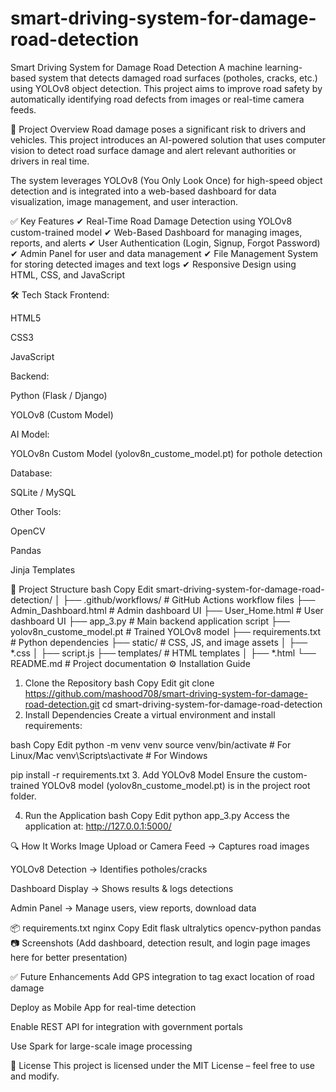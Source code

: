 # smart-driving-system-for-damage-road-detection
Smart Driving System for Damage Road Detection
A machine learning-based system that detects damaged road surfaces (potholes, cracks, etc.) using YOLOv8 object detection. This project aims to improve road safety by automatically identifying road defects from images or real-time camera feeds.

📌 Project Overview
Road damage poses a significant risk to drivers and vehicles. This project introduces an AI-powered solution that uses computer vision to detect road surface damage and alert relevant authorities or drivers in real time.

The system leverages YOLOv8 (You Only Look Once) for high-speed object detection and is integrated into a web-based dashboard for data visualization, image management, and user interaction.

✅ Key Features
✔ Real-Time Road Damage Detection using YOLOv8 custom-trained model
✔ Web-Based Dashboard for managing images, reports, and alerts
✔ User Authentication (Login, Signup, Forgot Password)
✔ Admin Panel for user and data management
✔ File Management System for storing detected images and text logs
✔ Responsive Design using HTML, CSS, and JavaScript

🛠 Tech Stack
Frontend:

HTML5

CSS3

JavaScript

Backend:

Python (Flask / Django)

YOLOv8 (Custom Model)

AI Model:

YOLOv8n Custom Model (yolov8n_custome_model.pt) for pothole detection

Database:

SQLite / MySQL

Other Tools:

OpenCV

Pandas

Jinja Templates

📂 Project Structure
bash
Copy
Edit
smart-driving-system-for-damage-road-detection/
│
├── .github/workflows/          # GitHub Actions workflow files
├── Admin_Dashboard.html         # Admin dashboard UI
├── User_Home.html               # User dashboard UI
├── app_3.py                     # Main backend application script
├── yolov8n_custome_model.pt     # Trained YOLOv8 model
├── requirements.txt             # Python dependencies
├── static/                      # CSS, JS, and image assets
│   ├── *.css
│   ├── script.js
├── templates/                   # HTML templates
│   ├── *.html
└── README.md                    # Project documentation
⚙️ Installation Guide
1. Clone the Repository
bash
Copy
Edit
git clone https://github.com/mashood708/smart-driving-system-for-damage-road-detection.git
cd smart-driving-system-for-damage-road-detection
2. Install Dependencies
Create a virtual environment and install requirements:

bash
Copy
Edit
python -m venv venv
source venv/bin/activate   # For Linux/Mac
venv\Scripts\activate      # For Windows

pip install -r requirements.txt
3. Add YOLOv8 Model
Ensure the custom-trained YOLOv8 model (yolov8n_custome_model.pt) is in the project root folder.

4. Run the Application
bash
Copy
Edit
python app_3.py
Access the application at:
http://127.0.0.1:5000/

🔍 How It Works
Image Upload or Camera Feed → Captures road images

YOLOv8 Detection → Identifies potholes/cracks

Dashboard Display → Shows results & logs detections

Admin Panel → Manage users, view reports, download data

📦 requirements.txt
nginx
Copy
Edit
flask
ultralytics
opencv-python
pandas
📷 Screenshots
(Add dashboard, detection result, and login page images here for better presentation)

✅ Future Enhancements
Add GPS integration to tag exact location of road damage

Deploy as Mobile App for real-time detection

Enable REST API for integration with government portals

Use Spark for large-scale image processing

📜 License
This project is licensed under the MIT License – feel free to use and modify.

